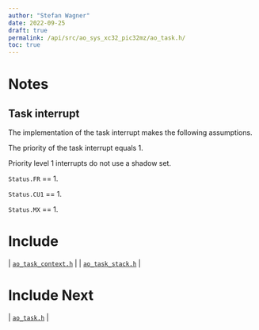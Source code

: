```yaml
---
author: "Stefan Wagner"
date: 2022-09-25
draft: true
permalink: /api/src/ao_sys_xc32_pic32mz/ao_task.h/
toc: true
---
```


# Notes

## Task interrupt

The implementation of the task interrupt makes the following assumptions.

The priority of the task interrupt equals 1.

Priority level 1 interrupts do not use a shadow set.

`Status.FR` == 1.

`Status.CU1` == 1.

`Status.MX` == 1.

# Include

| [`ao_task_context.h`](ao_task_context.h.md) |
| [`ao_task_stack.h`](ao_task_stack.h.md) |

# Include Next

| [`ao_task.h`](../ao_sys/ao_task.h.md) |
